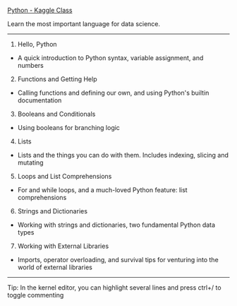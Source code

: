 [Python - Kaggle Class](https://www.kaggle.com/learn/python)

Learn the most important language for data science.

- - - -

1. Hello, Python
* A quick introduction to Python syntax, variable assignment, and numbers

2. Functions and Getting Help
* Calling functions and defining our own, and using Python's builtin documentation  

3. Booleans and Conditionals
* Using booleans for branching logic

4. Lists
* Lists and the things you can do with them. Includes indexing, slicing and mutating

5. Loops and List Comprehensions
* For and while loops, and a much-loved Python feature: list comprehensions

6. Strings and Dictionaries
* Working with strings and dictionaries, two fundamental Python data types

7. Working with External Libraries
* Imports, operator overloading, and survival tips for venturing into the world of external libraries

- - - -

Tip: In the kernel editor, you can highlight several lines and press ctrl+/ to toggle commenting
